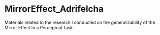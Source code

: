 # MirrorEffect_Adrifelcha

Materials related to the research I conducted on the generalizability of the Mirror Effect to a Perceptual Task
